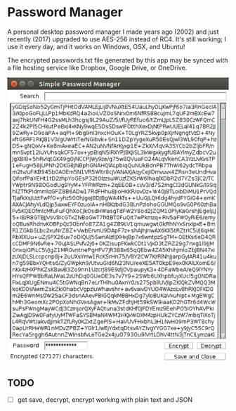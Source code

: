 # Password Manager

A personal desktop password manager I made years ago (2002) and just recently
(2017) upgraded to use AES-256 instead of RC4. It's still working; I use it
every day, and it works on Windows, OSX, and Ubuntu!

The encrypted passwords.txt file generated by this app may be synced with
a file hosting service like Dropbox, Google Drive, or OneDrive.

![](screenshot.png)

## TODO

- [ ] get save, decrypt, encrypt working with plain text and JSON
